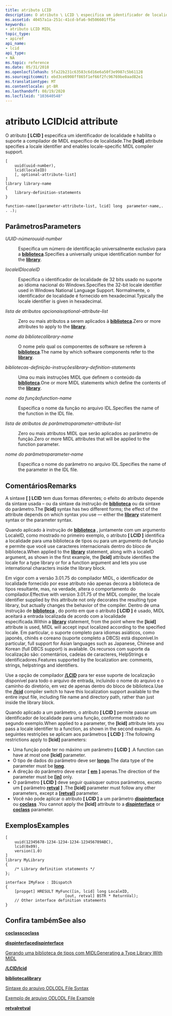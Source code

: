 ```yaml
---
title: atributo LCID
description: O atributo \ LCID \ especifica um identificador de localidade e habilita o suporte a compilador de MIDL específico de localidade.
ms.assetid: 40457a1a-251c-41cd-bfa6-9d506601ff5e
keywords:
- atributo LCID MIDL
topic_type:
- apiref
api_name:
- lcid
api_type:
- NA
ms.topic: reference
ms.date: 05/31/2018
ms.openlocfilehash: 5fa22b231c63583c6d16e6a50f3e9987c5b61128
ms.sourcegitcommit: ebd3ce6908ff865f1ef66f2fc96769be0aad82e1
ms.translationtype: MT
ms.contentlocale: pt-BR
ms.lasthandoff: 08/19/2020
ms.locfileid: "103640548"
---
```

# <a name="lcid-attribute"></a><span data-ttu-id="286b3-104">atributo LCID</span><span class="sxs-lookup"><span data-stu-id="286b3-104">lcid attribute</span></span>

<span data-ttu-id="286b3-105">O atributo **\[ LCID \]** especifica um identificador de localidade e habilita o suporte a compilador de MIDL específico de localidade.</span><span class="sxs-lookup"><span data-stu-id="286b3-105">The **\[lcid\]** attribute specifies a locale identifier and enables locale-specific MIDL compiler support.</span></span>

``` syntax
[
    uuid(uuid-number), 
    lcid(localeID)
    [, optional-attribute-list]
] 
library library-name
{ 
    library-definition-statements
}

function-name([parameter-attribute-list, lcid] long  parameter-name,. . .);
```

## <a name="parameters"></a><span data-ttu-id="286b3-106">Parâmetros</span><span class="sxs-lookup"><span data-stu-id="286b3-106">Parameters</span></span>

<dl> <dt>

<span data-ttu-id="286b3-107">*UUID-número*</span><span class="sxs-lookup"><span data-stu-id="286b3-107">*uuid-number*</span></span> 
</dt> <dd>

<span data-ttu-id="286b3-108">Especifica um número de identificação universalmente exclusivo para a [**biblioteca**](library.md).</span><span class="sxs-lookup"><span data-stu-id="286b3-108">Specifies a universally unique identification number for the [**library**](library.md).</span></span>

</dd> <dt>

<span data-ttu-id="286b3-109">*localeID*</span><span class="sxs-lookup"><span data-stu-id="286b3-109">*localeID*</span></span> 
</dt> <dd>

<span data-ttu-id="286b3-110">Especifica o identificador de localidade de 32 bits usado no suporte ao idioma nacional do Windows.</span><span class="sxs-lookup"><span data-stu-id="286b3-110">Specifies the 32-bit locale identifier used in Windows National Language Support.</span></span> <span data-ttu-id="286b3-111">Normalmente, o identificador de localidade é fornecido em hexadecimal.</span><span class="sxs-lookup"><span data-stu-id="286b3-111">Typically the locale identifier is given in hexadecimal.</span></span>

</dd> <dt>

<span data-ttu-id="286b3-112">*lista de atributos opcionais*</span><span class="sxs-lookup"><span data-stu-id="286b3-112">*optional-attribute-list*</span></span> 
</dt> <dd>

<span data-ttu-id="286b3-113">Zero ou mais atributos a serem aplicados à [**biblioteca**](library.md).</span><span class="sxs-lookup"><span data-stu-id="286b3-113">Zero or more attributes to apply to the [**library**](library.md).</span></span>

</dd> <dt>

<span data-ttu-id="286b3-114">*nome da biblioteca*</span><span class="sxs-lookup"><span data-stu-id="286b3-114">*library-name*</span></span> 
</dt> <dd>

<span data-ttu-id="286b3-115">O nome pelo qual os componentes de software se referem à [**biblioteca**](library.md).</span><span class="sxs-lookup"><span data-stu-id="286b3-115">The name by which software components refer to the [**library**](library.md).</span></span>

</dd> <dt>

<span data-ttu-id="286b3-116">*bibliotecas-definição-instruções*</span><span class="sxs-lookup"><span data-stu-id="286b3-116">*library-definition-statements*</span></span> 
</dt> <dd>

<span data-ttu-id="286b3-117">Uma ou mais instruções MIDL que definem o conteúdo da [**biblioteca**](library.md).</span><span class="sxs-lookup"><span data-stu-id="286b3-117">One or more MIDL statements which define the contents of the [**library**](library.md).</span></span>

</dd> <dt>

<span data-ttu-id="286b3-118">*nome da função*</span><span class="sxs-lookup"><span data-stu-id="286b3-118">*function-name*</span></span> 
</dt> <dd>

<span data-ttu-id="286b3-119">Especifica o nome da função no arquivo IDL.</span><span class="sxs-lookup"><span data-stu-id="286b3-119">Specifies the name of the function in the IDL file.</span></span>

</dd> <dt>

<span data-ttu-id="286b3-120">*lista de atributos de parâmetro*</span><span class="sxs-lookup"><span data-stu-id="286b3-120">*parameter-attribute-list*</span></span> 
</dt> <dd>

<span data-ttu-id="286b3-121">Zero ou mais atributos MIDL que serão aplicados ao parâmetro de função.</span><span class="sxs-lookup"><span data-stu-id="286b3-121">Zero or more MIDL attributes that will be applied to the function parameter.</span></span>

</dd> <dt>

<span data-ttu-id="286b3-122">*nome do parâmetro*</span><span class="sxs-lookup"><span data-stu-id="286b3-122">*parameter-name*</span></span> 
</dt> <dd>

<span data-ttu-id="286b3-123">Especifica o nome do parâmetro no arquivo IDL.</span><span class="sxs-lookup"><span data-stu-id="286b3-123">Specifies the name of the parameter in the IDL file.</span></span>

</dd> </dl>

## <a name="remarks"></a><span data-ttu-id="286b3-124">Comentários</span><span class="sxs-lookup"><span data-stu-id="286b3-124">Remarks</span></span>

<span data-ttu-id="286b3-125">A sintaxe **\[ \] LCID** tem duas formas diferentes; o efeito do atributo depende da sintaxe usada – ou da sintaxe da instrução de [**biblioteca**](library.md) ou da sintaxe do parâmetro.</span><span class="sxs-lookup"><span data-stu-id="286b3-125">The **\[lcid\]** syntax has two different forms; the effect of the attribute depends on which syntax you use — either the [**library**](library.md) statement syntax or the parameter syntax.</span></span>

<span data-ttu-id="286b3-126">Quando aplicado à instrução de [**biblioteca**](library.md) , juntamente com um argumento LocaleID, como mostrado no primeiro exemplo, o atributo **\[ LCID \]** identifica a localidade para uma biblioteca de tipos ou para um argumento de função e permite que você use caracteres internacionais dentro do bloco de biblioteca.</span><span class="sxs-lookup"><span data-stu-id="286b3-126">When applied to the [**library**](library.md) statement, along with a localeID argument, as shown in the first example, the **\[lcid\]** attribute identifies the locale for a type library or for a function argument and lets you use international characters inside the library block.</span></span>

<span data-ttu-id="286b3-127">Em vigor com a versão 3.01.75 do compilador MIDL, o identificador de localidade fornecido por esse atributo não apenas decora a biblioteca de tipos resultante, mas, na verdade, altera o comportamento do compilador.</span><span class="sxs-lookup"><span data-stu-id="286b3-127">Effective with version 3.01.75 of the MIDL compiler, the locale identifier supplied by this attribute not only decorates the resulting type library, but actually changes the behavior of the compiler.</span></span> <span data-ttu-id="286b3-128">Dentro de uma instrução de [**biblioteca**](library.md) , do ponto em que o atributo **\[ LCID \]** é usado, MIDL aceitará a entrada localizada de acordo com a localidade especificada.</span><span class="sxs-lookup"><span data-stu-id="286b3-128">Within a [**library**](library.md) statement, from the point where the **\[lcid\]** attribute is used, MIDL will accept input localized according to the specified locale.</span></span> <span data-ttu-id="286b3-129">Em particular, o suporte completo para idiomas asiáticos, como japonês, chinês e coreano (suporte completo a DBCS) está disponível.</span><span class="sxs-lookup"><span data-stu-id="286b3-129">In particular, full support for Asian languages such as Japanese, Chinese and Korean (full DBCS support) is available.</span></span> <span data-ttu-id="286b3-130">Os recursos com suporte da localização são: comentários, cadeias de caracteres, HelpStrings e identificadores.</span><span class="sxs-lookup"><span data-stu-id="286b3-130">Features supported by the localization are: comments, strings, helpstrings and identifiers.</span></span>

<span data-ttu-id="286b3-131">Use a opção de compilador [**/LCID**](-lcid.md) para ter esse suporte de localização disponível para todo o arquivo de entrada, incluindo o nome do arquivo e o caminho do diretório, em vez de apenas dentro do bloco de biblioteca.</span><span class="sxs-lookup"><span data-stu-id="286b3-131">Use the [**/lcid**](-lcid.md) compiler switch to have this localization support available to the entire input file, including file name and directory path, rather than just inside the library block.</span></span>

<span data-ttu-id="286b3-132">Quando aplicado a um parâmetro, o atributo **\[ LCID \]** permite passar um identificador de localidade para uma função, conforme mostrado no segundo exemplo.</span><span class="sxs-lookup"><span data-stu-id="286b3-132">When applied to a parameter, the **\[lcid\]** attribute lets you pass a locale identifier to a function, as shown in the second example.</span></span> <span data-ttu-id="286b3-133">As seguintes restrições se aplicam aos parâmetros **\[ LCID \]** :</span><span class="sxs-lookup"><span data-stu-id="286b3-133">The following restrictions apply to **\[lcid\]** parameters:</span></span>

-   <span data-ttu-id="286b3-134">Uma função pode ter no máximo um parâmetro **\[ LCID \]** .</span><span class="sxs-lookup"><span data-stu-id="286b3-134">A function can have at most one **\[lcid\]** parameter.</span></span>
-   <span data-ttu-id="286b3-135">O tipo de dados do parâmetro deve ser [**longo**](long.md).</span><span class="sxs-lookup"><span data-stu-id="286b3-135">The data type of the parameter must be [**long**](long.md).</span></span>
-   <span data-ttu-id="286b3-136">A direção do parâmetro deve estar **\[** [**em**](in.md) **\]** apenas.</span><span class="sxs-lookup"><span data-stu-id="286b3-136">The direction of the parameter must be **\[**[**in**](in.md)**\]** only.</span></span>
-   <span data-ttu-id="286b3-137">O parâmetro **\[ LCID \]** deve seguir quaisquer outros parâmetros, exceto um **\[** parâmetro [**retval**](retval.md) **\]** .</span><span class="sxs-lookup"><span data-stu-id="286b3-137">The **\[lcid\]** parameter must follow any other parameters, except a **\[**[**retval**](retval.md)**\]** parameter.</span></span>
-   <span data-ttu-id="286b3-138">Você não pode aplicar o atributo **\[ LCID \]** a um parâmetro [**dispinterface**](dispinterface.md) ou [**coclass**](coclass.md) .</span><span class="sxs-lookup"><span data-stu-id="286b3-138">You cannot apply the **\[lcid\]** attribute to a [**dispinterface**](dispinterface.md) or [**coclass**](coclass.md) parameter.</span></span>

## <a name="examples"></a><span data-ttu-id="286b3-139">Exemplos</span><span class="sxs-lookup"><span data-stu-id="286b3-139">Examples</span></span>

``` syntax
[  
    uuid(12345678-1234-1234-1234-123456789ABC),
    lcid(0x09),
    version(1.0)
] 
library MyLibrary
{
    /* Library definition statements */
};

interface IMyFace : IDispatch
{
    [propget] HRESULT MyFunc([in, lcid] long LocaleID,
                          [out, retval] BSTR * ReturnVal);
    // Other interface definition statements
}
```

## <a name="see-also"></a><span data-ttu-id="286b3-140">Confira também</span><span class="sxs-lookup"><span data-stu-id="286b3-140">See also</span></span>

<dl> <dt>

[<span data-ttu-id="286b3-141">**coclass**</span><span class="sxs-lookup"><span data-stu-id="286b3-141">**coclass**</span></span>](coclass.md)
</dt> <dt>

[<span data-ttu-id="286b3-142">**dispinterface**</span><span class="sxs-lookup"><span data-stu-id="286b3-142">**dispinterface**</span></span>](dispinterface.md)
</dt> <dt>

[<span data-ttu-id="286b3-143">Gerando uma biblioteca de tipos com MIDL</span><span class="sxs-lookup"><span data-stu-id="286b3-143">Generating a Type Library With MIDL</span></span>](generating-a-type-library-with-midl-2.md)
</dt> <dt>

[<span data-ttu-id="286b3-144">**/LCID**</span><span class="sxs-lookup"><span data-stu-id="286b3-144">**/lcid**</span></span>](-lcid.md)
</dt> <dt>

[<span data-ttu-id="286b3-145">**biblioteca**</span><span class="sxs-lookup"><span data-stu-id="286b3-145">**library**</span></span>](library.md)
</dt> <dt>

[<span data-ttu-id="286b3-146">Sintaxe do arquivo ODL</span><span class="sxs-lookup"><span data-stu-id="286b3-146">ODL File Syntax</span></span>](/previous-versions/windows/desktop/automat/odl-file-syntax)
</dt> <dt>

[<span data-ttu-id="286b3-147">Exemplo de arquivo ODL</span><span class="sxs-lookup"><span data-stu-id="286b3-147">ODL File Example</span></span>](/previous-versions/windows/desktop/automat/odl-file-example)
</dt> <dt>

[<span data-ttu-id="286b3-148">**retval**</span><span class="sxs-lookup"><span data-stu-id="286b3-148">**retval**</span></span>](retval.md)
</dt> </dl>

 

 